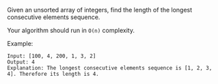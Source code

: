 Given an unsorted array of integers, find the length of the longest consecutive elements sequence.

Your algorithm should run in `O(n)` complexity.

Example:
```
Input: [100, 4, 200, 1, 3, 2]
Output: 4
Explanation: The longest consecutive elements sequence is [1, 2, 3, 4]. Therefore its length is 4.
```
